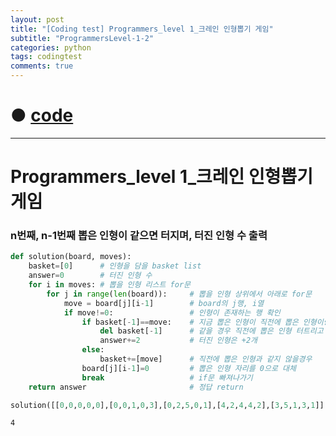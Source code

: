 ```yaml
---
layout: post
title: "[Coding test] Programmers_level 1_크레인 인형뽑기 게임"
subtitle: "ProgrammersLevel-1-2"
categories: python
tags: codingtest
comments: true
---
```


# ● [code](https://github.com/JeongJaeyoung0/coding_test/blob/0ded0da5f23d3928144e7123a2974c713a245323/210616_Programmers_level%201_%ED%81%AC%EB%A0%88%EC%9D%B8%20%EC%9D%B8%ED%98%95%EB%BD%91%EA%B8%B0%20%EA%B2%8C%EC%9E%84.ipynb)

***

# Programmers_level 1_크레인 인형뽑기 게임
### n번째, n-1번째 뽑은 인형이 같으면 터지며, 터진 인형 수 출력


```python
def solution(board, moves):
    basket=[0]      # 인형을 담을 basket list
    answer=0        # 터진 인형 수
    for i in moves: # 뽑을 인형 리스트 for문
        for j in range(len(board)):     # 뽑을 인형 상위에서 아래로 for문
            move = board[j][i-1]        # board의 j행, i열
            if move!=0:                 # 인형이 존재하는 행 확인
                if basket[-1]==move:    # 지금 뽑은 인형이 직전에 뽑은 인형이랑 같은지 비교
                    del basket[-1]      # 같을 경우 직전에 뽑은 인형 터트리고
                    answer+=2           # 터진 인형은 +2개
                else:
                    basket+=[move]      # 직전에 뽑은 인형과 같지 않을경우
                board[j][i-1]=0         # 뽑은 인형 자리를 0으로 대체
                break                   # if문 빠져나가기
    return answer                       # 정답 return
```


```python
solution([[0,0,0,0,0],[0,0,1,0,3],[0,2,5,0,1],[4,2,4,4,2],[3,5,1,3,1]], [1,5,3,5,1,2,1,4])
```




    4